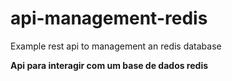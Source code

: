 # api-management-redis
Example rest api to management an redis database

**Api para interagir com um base de dados redis**